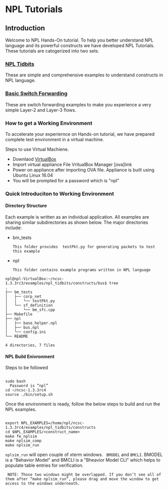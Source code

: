 # NPL Tutorials


## Introduction
Welcome to NPL Hands-On tutorial. 
To help you better understand NPL language and its powerful constructs we have developed NPL Tutorials. These tutorials are catogerized into two sets. 

### [NPL Tidbits](https://github.com/nplang/NPL-Tutorials/blob/master/NPL-Tidbits)
   These are simple and comprehensive examples to understand constructs in NPL language.
### [Basic Switch Forwarding](https://github.com/nplang/NPL-Example-Applications) 
   These are switch forwarding examples to make you experience a very simple Layer-2 and Layer-3 flows.
   
### How to get a Working Environment

To accelerate your experiernce on Hands-on tutorial, we have prepared complete test environment in a virtual machine. 

Steps to use  Virtual Machiene. 
- Downlaod [VirtualBox](http://www.oracle.com/technetwork/server-storage/virtualbox/downloads/index.html)
- Import virtual appliance File VritualBox Manager [ova]link
- Power on  appliance after importing OVA file. Appliance is built using Ubuntu Linux 16.04
- You will be prompted for a password which is "npl"

### Quick Introduciton to Working Environment

#### Directory Structure

Each example is written as an individual application. All examples are sharing similar subdirectories as shown below. 
The major directories include:

- bm_tests

      This folder provides  testPkt.py for generating packets to test this example
- npl

      This folder contains example programs written in NPL language

``` 
npl@npl-VirtualBox:~/ncsc-1.3.3rc3/examples/npl_tidbits/constructs/bus$ tree
.
├── bm_tests
│   ├── corp_net
│   │   └── testPkt.py
│   └── sf_definition
│       └── bm_sfc.cpp
├── Makefile
├── npl
│   ├── base_helper.npl
│   ├── bus.npl
│   └── config.ini
└── README

4 directories, 7 files
````
#### NPL Build Enivronment
Steps to be followed
 ```
 
 sudo bash
   Password is “npl”
 cd ~/ncsc-1.3.3rc4
 source ./bin/setup.sh
 
 ```
Once the environment is ready, follow the below steps to build and run the NPL examples.

```

export NPL_EXAMPLES=/home/npl/ncsc-1.3.3rc4/examples/npl_tidbits/constructs
cd $NPL_EXAMPLES/<construct_name> 
make fe_nplsim
make nplsim_comp
make nplsim_run

```

```nplsim_run``` will open couple of xterm windows. ``` BMODEL``` and ```BMCLI```. BMODEL is a "Behavior Model" and BMCLI is a "Bheavior Model CLI" which helps to populate table entries for verification. 

``` NOTE: Those two windows might be overlapped. If you don’t see all of them after “make nplsim_run”, please drag and move the window to get access to the windows underneath.```


